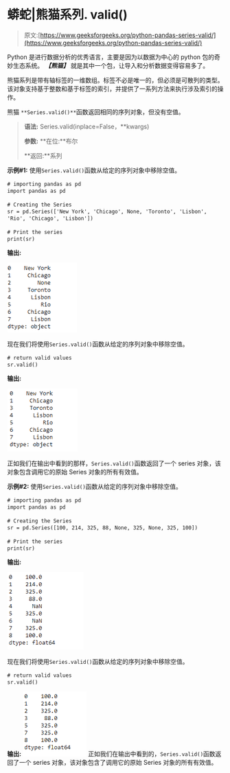 # 蟒蛇|熊猫系列. valid()

> 原文:[https://www.geeksforgeeks.org/python-pandas-series-valid/](https://www.geeksforgeeks.org/python-pandas-series-valid/)

Python 是进行数据分析的优秀语言，主要是因为以数据为中心的 python 包的奇妙生态系统。 ***【熊猫】*** 就是其中一个包，让导入和分析数据变得容易多了。

熊猫系列是带有轴标签的一维数组。标签不必是唯一的，但必须是可散列的类型。该对象支持基于整数和基于标签的索引，并提供了一系列方法来执行涉及索引的操作。

熊猫 `**Series.valid()**`函数返回相同的序列对象，但没有空值。

> **语法:** Series.valid(inplace=False，**kwargs)
> 
> **参数:**
> **在位:**布尔
> 
> **返回:**系列

**示例#1:** 使用`Series.valid()`函数从给定的序列对象中移除空值。

```
# importing pandas as pd
import pandas as pd

# Creating the Series
sr = pd.Series(['New York', 'Chicago', None, 'Toronto', 'Lisbon', 'Rio', 'Chicago', 'Lisbon'])

# Print the series
print(sr)
```

**输出:**

![](img/4de97f4a5f56cb851298922e7026e5f1.png)

现在我们将使用`Series.valid()`函数从给定的序列对象中移除空值。

```
# return valid values
sr.valid()
```

**输出:**

![](img/687a4518d0d2ab34907454d1778ca3aa.png)

正如我们在输出中看到的那样，`Series.valid()`函数返回了一个 series 对象，该对象包含调用它的原始 Series 对象的所有有效值。

**示例#2:** 使用`Series.valid()`函数从给定的序列对象中移除空值。

```
# importing pandas as pd
import pandas as pd

# Creating the Series
sr = pd.Series([100, 214, 325, 88, None, 325, None, 325, 100])

# Print the series
print(sr)
```

**输出:**

![](img/d04d01a90ce4002f3facd9a8bd6c5912.png)

现在我们将使用`Series.valid()`函数从给定的序列对象中移除空值。

```
# return valid values
sr.valid()
```

**输出:**
![](img/ca9038b30b88a6ac9e3e82bbebe43239.png)
正如我们在输出中看到的，`Series.valid()`函数返回了一个 series 对象，该对象包含了调用它的原始 Series 对象的所有有效值。
